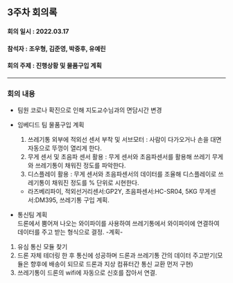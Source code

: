 <h2>3주차 회의록</h2>
<h4>회의 일시 : 2022.03.17</h4>
<h4>참석자 : 조우형, 김준영, 박중후, 유예린</h4>
<h4>회의 주제 :  진행상황 및 물품구입 계획 </h4>

----------------------------------------------------------
<h3>회의 내용</h3>

- 팀원 코로나 확진으로 인해 지도교수님과의 면담시간 변경

- 임베디드 팀 물품구입 계획
  1. 쓰레기통 외부에 적외선 센서 부착 및 서브모터 : 사람이 다가오거나 손을 대면 자동으로 뚜껑이 열리게 한다.
  2. 무게 센서 및 초음파 센서 활용 : 무게 센서와 초음파센서를 활용해 쓰레기 무게와 쓰레기통이 채워진 정도를 파악한다.
  3. 디스플레이 활용 : 무게 센서와 초음파센서의 데이터를 조율해 디스플레이로 쓰레기통이 채워진 정도를 % 단위로 시현한다.
  - 라즈베리파이, 적외선거리센서:GP2Y, 초음파센서:HC-SR04, 5KG 무게센서:DM395, 쓰레기통 구입 계획.

- 통신팀 계획<br>
 드론에서 뿜어져 나오는 와이파이를 사용하여 쓰레기통에서 와이파이에 연결하여 데이터를 주고 받는 형식으로 결정.
-계획-
 1. 유심 통신 모듈 찾기
 2. 드론 자체 테더링 한 후 통신에 성공하며 드론과 쓰레기통 간의 데이터 주고받기(모듈은 향후에 배송이 되므로 드론과 지상 컴퓨터간 통신 교환 먼저 구현)
 3. 쓰레기통이 드론의 wifi에 자동으로 신호를 잡아서 연결.
  
